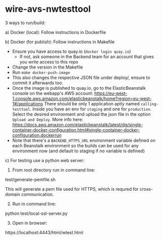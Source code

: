 # wire-avs-nwtesttool

3 ways to run/build:

a) Docker (local): Follow instructions in Dockerfile

b) Docker (for publish): Follow instructions in Makefile

  * Ensure you have access to quay.io (`docker login quay.io`)
    * If not, ask someone in the Backend team for an account that gives you write access to this repo
  * Change the version in the Makefile
  * Run `make docker-push-image`
  * This also changes the respective JSON file under deploy/, ensure to commit it afterwards too.
  * Once the image is published to quay.io, go to the ElasticBeanstalk console on the webapp's AWS account: https://eu-west-1.console.aws.amazon.com/elasticbeanstalk/home?region=eu-west-1#/applications There should be only 1 application aptly named `calling-testtool`. Inside you have an env for `staging` and one for `production`. Select the desired environment and upload the json file in the option `Upload and Deploy`. More info here: https://docs.aws.amazon.com/elasticbeanstalk/latest/dg/single-container-docker-configuration.html#single-container-docker-configuration.dockerrun
  * Note that there's a `BACKEND_HTTPS_URL` environment variable defined on each Beanstalk environment so the builds can be used for any environment now (and default to staging if no variable is defined)

c) For testing use a python web server:


1. From root directory run in command line:

test/generate-pemfile.sh

This will generate a pem file used for HTTPS, which is requred for cross-domain communication.

2. Run in command line:

python test/local-ssl-server.py

3. Open in browser:

https://localhost:4443/html/wtest.html

